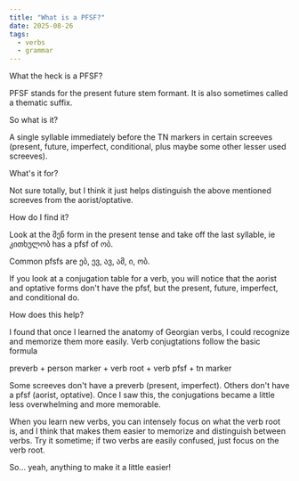 ```yaml
---
title: "What is a PFSF?"
date: 2025-08-26
tags:
  - verbs
  - grammar
---
```


What the heck is a PFSF?

PFSF stands for the present future stem formant. It is also sometimes called a thematic suffix.

So what is it?

A single syllable immediately before the TN markers in certain screeves (present, future, imperfect, conditional, plus maybe some other lesser used screeves).

What's it for?

Not sure totally, but I think it just helps distinguish the above mentioned screeves from the aorist/optative.

How do I find it?

Look at the შენ form in the present tense and take off the last syllable, ie კითხულობ has a pfsf of ობ. 

Common pfsfs are ებ, ევ, ავ, ამ, ი, ობ.

If you look at a conjugation table for a verb, you will notice that the aorist and optative forms don't have the pfsf, but the present, future, imperfect, and conditional do.

How does this help?

I found that once I learned the anatomy of Georgian verbs, I could recognize and memorize them more easily. Verb conjugtations follow the basic formula

preverb + person marker + verb root + verb pfsf + tn marker

Some screeves don't have a preverb (present, imperfect). Others don't have a pfsf (aorist, optative). Once I saw this, the conjugations became a little less overwhelming and more memorable.

When you learn new verbs, you can intensely focus on what the verb root is, and I think that makes them easier to memorize and distinguish between verbs. Try it sometime; if two verbs are easily confused, just focus on the verb root.

So... yeah, anything to make it a little easier!
